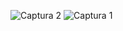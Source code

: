 ![Captura 2](https://github.com/TRaven34/SImulacionPorComputador-ReyesArriaga/assets/116375899/6b1248bd-d54f-4fd4-b425-01f045785a86)
![Captura 1](https://github.com/TRaven34/SImulacionPorComputador-ReyesArriaga/assets/116375899/daf478e0-6d91-4a02-a48e-4f51ae6a1baf)
